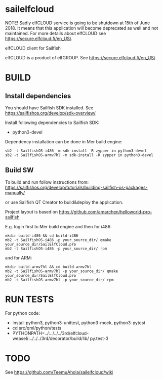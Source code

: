 # sailelfcloud


NOTE! Sadly elfCLOUD service is going to be shutdown at 15th of June 2018. It means that this application will become deprecated as well and not maintained. For more details about elfCLOUD see https://secure.elfcloud.fi/en_US/.


elfCLOUD client for Sailfish

elfCLOUD is a product of elfGROUP. See https://secure.elfcloud.fi/en_US/.

BUILD
=====

Install dependencies
--------------------

You should have Sailfish SDK installed. See
https://sailfishos.org/develop/sdk-overview/

Install following dependencies to Sailfish SDK:
 * python3-devel

Dependency installation can be done in Mer build engine:
```
sb2 -t SailfishOS-i486 -m sdk-install -R zypper in python3-devel
sb2 -t SailfishOS-armv7hl -m sdk-install -R zypper in python3-devel
```

Build SW
--------

To build and run follow instructions from:
https://sailfishos.org/develop/tutorials/building-sailfish-os-packages-manually/

or use Sailfish QT Creator to build&deploy the application.

Project layout is based on https://github.com/amarchen/helloworld-pro-sailfish

E.g. login first to Mer build engine and then for i486:
```
mkdir build-i486 && cd build-i486
mb2 -t SailfishOS-i486 -p your_source_dir/ qmake your_source_dir/SailElfCloud.pro
mb2 -t SailfishOS-i486 -p your_source_dir/ rpm
```

and for ARM:
```
mkdir build-armv7hl && cd build-armv7hl
mb2 -t SailfishOS-armv7hl -p your_source_dir/ qmake your_source_dir/SailElfCloud.pro
mb2 -t SailfishOS-armv7hl -p your_source_dir/ rpm
```

RUN TESTS
=========

For python code:
 - Install python3, python3-unittest, python3-mock, python3-pytest
 - cd src/qml/python/tests
 - PYTHONPATH=../:../../../3rd/elfcloud-weasel/:../../../3rd/decorator/build/lib/ py.test-3


TODO
====

See https://github.com/TeemuAhola/sailelfcloud/wiki
